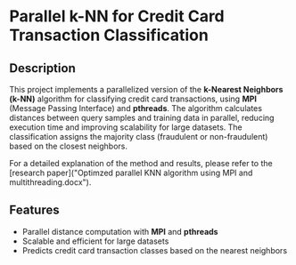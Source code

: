 # Parallel k-NN for Credit Card Transaction Classification

## Description
This project implements a parallelized version of the **k-Nearest Neighbors (k-NN)** algorithm for classifying credit card transactions, using **MPI** (Message Passing Interface) and **pthreads**. The algorithm calculates distances between query samples and training data in parallel, reducing execution time and improving scalability for large datasets. The classification assigns the majority class (fraudulent or non-fraudulent) based on the closest neighbors.

For a detailed explanation of the method and results, please refer to the [research paper]("Optimzed parallel KNN algorithm using MPI and multithreading.docx").

## Features
- Parallel distance computation with **MPI** and **pthreads**
- Scalable and efficient for large datasets
- Predicts credit card transaction classes based on the nearest neighbors
